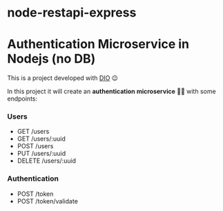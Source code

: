 # node-restapi-express

# Authentication Microservice in Nodejs (no DB)

This is a project developed with [DIO](https://digitalinnovation.one/) :wink:

In this project it will create an **authentication microservice** :hammer::wrench:
with some endpoints:

### Users

* GET /users
* GET /users/:uuid
* POST /users
* PUT /users/:uuid
* DELETE /users/:uuid

### Authentication

* POST /token
* POST /token/validate

